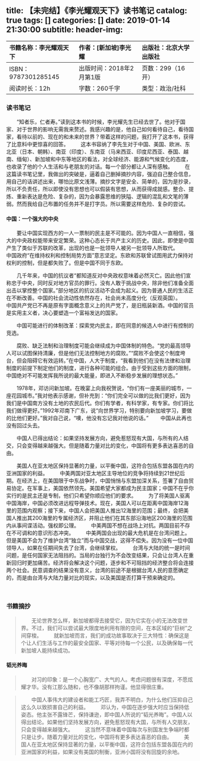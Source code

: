 title: 【未完结】《李光耀观天下》读书笔记
catalog: true
tags: []
categories: []
date: 2019-01-14 21:30:00
subtitle:
header-img:
---
|书籍名称：李光耀观天下|作者：[新加坡]李光耀 |出版社：北京大学出版社
|:---|:---|:---|
|ISBN：9787301285145|出版时间：2018年2月第1版|页数：299（16开）
|阅读时长：12h|字数：260千字|类型：政治/社科

### 读书笔记
&emsp;&emsp;“知者乐，仁者寿。”读到这本书的时候，李光耀先生已经去世了。他对于国家、对于世界的影响无需我来赘述。我感兴趣的是，他自己如何看待自己，看待国家，看待以前的、现在的和未来的世界？带着这样的问题，我打开了这本书，获得了比意料中更惊喜的回答。
&emsp;&emsp;这本书容纳了李先生对于中国、美国、欧洲、东北亚（日本、朝韩）、南亚（印度）、东南亚（马来西亚、印度尼西亚、泰国、越南、缅甸）、新加坡和中东等地区的看法，对全球经济、能源和气候变化的态度，也收录了他的个人生活和与老朋友的对话。每一个部分都让人深有感触。
&emsp;&emsp;在这篇读书笔记里，我做出的突破是，逼着自己删掉摘抄内容，强迫自己整合信息，用自己的话讲述出来，哪怕比原文浅薄。摘抄文字是安全、简单的，因为是抄录，所以不负责任，所以即使没有思想也可以假装有思想，从而获得成就感。整合、提炼、重新表达是危险、复杂的，因为会暴露思维的狭隘、逻辑的混乱和文笔的薄弱。然而我给自己布置的任务并不是打字员。所以需要这样危险、复杂的尝试。

#### 中国：一个强大的中央

 &emsp;&emsp;要让中国实现西方的一人一票制的民主是不可能的。因为中国人一直相信，强大的中央政权能带来安定繁荣。这种心态长于共产主义的历史。因此，即使是中国产生了类似于苏联的改革，出现的也是一批领导人被另一批领导人所取代。
 &emsp;&emsp;中国政府“在维持权利和控制局势方面”意志坚定。东欧和苏联曾试图用武力保持对权利的控制，但是都失败了。但是中国不同于东欧。

 &emsp;&emsp;几千年来，中国的抗议者“都知道反对中央政权意味着必然灭亡。因此他们宣称忠于中央，同时反对地方官员的罪行。没有人敢于挑战中央，除非他们准备全面出击以掌控整个国家。”部分地区的抗议活动不会成为起义。因为普通人民的生活正在不断改善。中国的社会流动性依然存在，社会尚未高度分化（反观英国）。
 &emsp;&emsp;中国共产党已不再是原有字面概念意义上的共产党了，是旧瓶装新酒。中国的官员是实用主义者，决心要塑造一个富裕发达的国家。

 &emsp;&emsp;中国可能进行的体制改革：探索党内民主，即在同意的候选人中进行有控制的竞选。

 &emsp;&emsp;腐败、缺乏法制和治理制度可能会继续成为中国体制的特色。“党的最高领导人可以试图保持清廉，但是他们无法控制地方的腐败。”“腐败不会使这个制度垮台，但会阻碍它有效运转。”在中国，人大于制度，“我看到他们在没有法律和治理制度的前提下制定他们的制度，进行各种可能的组合。由于受到这些方面的限制，中国绝对不可能发挥我所说的最大能量，即进入不断稳步发展的理想状态。”

 &emsp;&emsp;1978年，邓访问新加坡。在晚宴上向我祝贺说，“你们有一座美丽的城市，一座花园城市。”我对他表示感谢，但补充到：“你们完全可以做的比我们更好，因为我们是中国南方没有土地的农民后代。你们有学者，有科学家，有专家。你们将比我们做得更好。”1992年邓南下广东，说“向世界学习，特别要向新加坡学习，要做的比他们更好。”我对自己说，“噢，他没有忘记我对他说的话。”
&emsp;&emsp;中国从此再也没有回过头去。

&emsp;&emsp;中国人已得出结论：如果坚持发展方向，避免惹怒现有大国，与所有的人结交，只会变得越来越强大。但是随着力量对比的变化，中国将有更多表达喜恶的自由。

&emsp;&emsp;美国人在亚太地区保持显著的力量，以平衡中国，这符合包括东盟各国在内的亚洲国家的利益。
&emsp;&emsp;中美两国对亚太地区主导地位的竞争将持续到21世纪后期。在经济上，在美国限于中东战争时，中国悄悄与东盟加深关系，签署了自由贸易协定。在军事上，美国依然领先。美国希望大家都成为民主国家；中国不在乎你实行的是民主还是专制，他们只希望你顺应他们的要求。
&emsp;&emsp;为了将美国人驱离中国海岸，中国必须改进远程导弹技术。现在，美国人可以在距离中国海岸12海里的范围内观察；接下来，中国人会把美国人推出12海里的范围；最终，会把美国人推出其200海里的专属经济区，并阻止他们在其东部沿海地区200海里的范围内从事间谍活动。强权即公理。
&emsp;&emsp;中美两国不想在战场上对抗。两国目前不存在不可调和的意识形态冲突。
&emsp;&emsp;中美两国会出现的最大危机是在台湾问题上。但是美国不会为了维护台湾“独立”而与中国交战，这得不偿失。因为没有一位中国领导人，如果在任期间失去了台湾，会继续掌权。
&emsp;&emsp;台湾与大陆的统一是时间问题，是任何国家无法阻挡的。当局的台独行为不会改变结果，只会让台湾人在重新回归时更加痛苦。经济将会解决这个问题，逐步和不可阻挡的经济整合将会连接两个社会。民意调查的结果没有意义，台湾的前途不是根据台湾人民的意愿确定的，而是由台湾与大陆力量对比的现实，以及美国是否打算干预来确定的。

&emsp;&emsp;













### 书籍摘抄

>&emsp;&emsp;无论世界怎么样，新加坡都得去接受它，因为它实在小的无法改变世界。不过，我们可以尝试最大限度地利用有限的空间，在本区域的“巨树”之间穿梭。
>&emsp;&emsp;就新加坡而言，我们的成功故事取决于三大特性：确保这是个让人们生活与工作的最安全国家、平等对待每一个公民，以及确保每一代新加坡人能持续成功。




#### 韬光养晦
>&emsp;&emsp;对习的印象：是一个心胸宽广、大气的人。考虑问题很有深度，不愿炫耀才华。没有江那么随和，也不像胡那样拘谨。他显得很庄重。

>&emsp;&emsp;中国人事伟大的建设者和能工巧匠，我弄不明白，为什么他们压抑自己这么久以致损害自己的利益。
>&emsp;&emsp;邓认为，中国在逐步强大时应当保持低姿态。他主张不露锋芒，保持谦逊，即中国人所说的“韬光养晦”。中国人以得出结论。如果他们坚持发展方向，避免惹怒现有大国，与所有人交朋友，只会变得越来越强大。
>&emsp;&emsp;这当然不意味着中国每次与别国发生争端时都只是让步。随着力量对比的变化，中国将有更多表达喜恶的自由。
>&emsp;&emsp;美国人在亚太地区保持显著的力量，以平衡中国，这符合包括东盟各国在内的亚洲国家的利益，如果没有美国的制衡，亚洲小国将没有回旋的余地。


